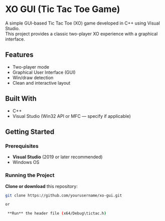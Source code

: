 # XO GUI (Tic Tac Toe Game)

A simple GUI-based Tic Tac Toe (XO) game developed in C++ using Visual Studio.  
This project provides a classic two-player XO experience with a graphical interface.

## Features

- Two-player mode
- Graphical User Interface (GUI)
- Win/draw detection
- Clean and interactive layout

## Built With

- C++
- Visual Studio (Win32 API or MFC — specify if applicable)

## Getting Started

### Prerequisites

- **Visual Studio** (2019 or later recommended)
- Windows OS

### Running the Project

**Clone or download** this repository:
   ```bash
   git clone https://github.com/yourusername/xo-gui.git
   
or 

    **Run** the header file (x64/Debug\tictac.h)
